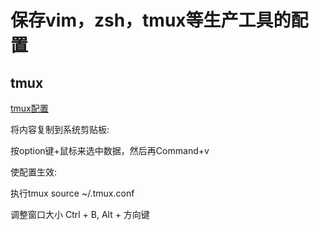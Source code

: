 # 保存vim，zsh，tmux等生产工具的配置

## tmux
[tmux配置](tmux.conf)

将内容复制到系统剪贴板:

按option键+鼠标来选中数据，然后再Command+v

使配置生效:

执行tmux source ~/.tmux.conf

调整窗口大小
Ctrl + B, Alt + 方向键
